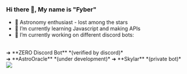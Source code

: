 

### Hi there 👋, My name is "Fyber"
- 🚀 Astronomy enthusiast - lost among the stars 
- 🌱 I’m currently learning Javascript and making APIs
- 🔭 I’m currently working on different discord bots: <br>
<br>
   ➜ **ZERO Discord Bot** *(verified by discord)* <br>
   ➜ **AstroOracle** *(under development)*
   ➜ **Skylar** *(private bot)*
<br>
<img src="https://github-readme-stats.vercel.app/api?username=astrofyber&&show_icons=true&title_color=ffffff&icon_color=bb2acf&text_color=daf7dc&bg_color=151515">
